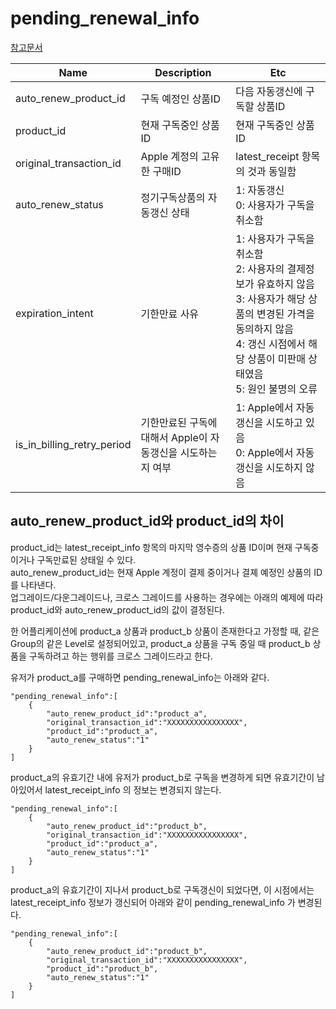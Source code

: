 # pending_renewal_info
[참고문서](https://qiita.com/natty420/items/530de949455fdb41caf4)

| Name | Description | Etc |
|---|---|---|
| auto_renew_product_id | 구독 예정인 상품ID | 다음 자동갱신에 구독할 상품ID |
| product_id | 현재 구독중인 상품ID | 현재 구독중인 상품ID |
| original_transaction_id | Apple 계정의 고유한 구매ID | latest_receipt 항목의 것과 동일함 |
| auto_renew_status | 정기구독상품의 자동갱신 상태 | 1: 자동갱신<br>0: 사용자가 구독을 취소함 |
| expiration_intent	| 기한만료 사유	| 1: 사용자가 구독을 취소함<br>2: 사용자의 결제정보가 유효하지 않음<br>3: 사용자가 해당 상품의 변경된 가격을 동의하지 않음<br>4: 갱신 시점에서 해당 상품이 미판매 상태였음<br>5: 원인 불명의 오류 |
| is_in_billing_retry_period | 기한만료된 구독에 대해서 Apple이 자동갱신을 시도하는지 여부 | 1: Apple에서 자동갱신을 시도하고 있음<br>0: Apple에서 자동갱신을 시도하지 않음 |

## auto_renew_product_id와 product_id의 차이
product_id는 latest_receipt_info 항목의 마지막 영수증의 상품 ID이며 현재 구독중이거나 구독만료된 상태일 수 있다.  
auto_renew_product_id는 현재 Apple 계정이 결제 중이거나 결졔 예정인 상품의 ID를 나타낸다.  
업그레이드/다운그레이드나, 크로스 그레이드를 사용하는 경우에는 아래의 예제에 따라 product_id와 auto_renew_product_id의 값이 결정된다.

한 어플리케이션에 product_a 상품과 product_b 상품이 존재한다고 가정할 때, 같은 Group의 같은 Level로 설정되어있고, product_a 상품을 구독 중일 때
product_b 상품을 구독하려고 하는 행위를 크로스 그레이드라고 한다.

유저가 product_a를 구매하면 pending_renewal_info는 아래와 같다.
```
"pending_renewal_info":[
	{
		"auto_renew_product_id":"product_a",
		"original_transaction_id":"XXXXXXXXXXXXXXXX",
		"product_id":"product_a",
		"auto_renew_status":"1"
	}
]
```

product_a의 유효기간 내에 유저가 product_b로 구독을 변경하게 되면 유효기간이 남아있어서 latest_receipt_info 의 정보는 변경되지 않는다.
```
"pending_renewal_info":[
	{
		"auto_renew_product_id":"product_b",
		"original_transaction_id":"XXXXXXXXXXXXXXXX",
		"product_id":"product_a",
		"auto_renew_status":"1"
	}
]
```

product_a의 유효기간이 지나서 product_b로 구독갱신이 되었다면, 이 시점에서는 latest_receipt_info 정보가 갱신되어 아래와 같이 pending_renewal_info 가 변경된다.
```
"pending_renewal_info":[
	{
		"auto_renew_product_id":"product_b",
		"original_transaction_id":"XXXXXXXXXXXXXXXX",
		"product_id":"product_b",
		"auto_renew_status":"1"
	}
]
```